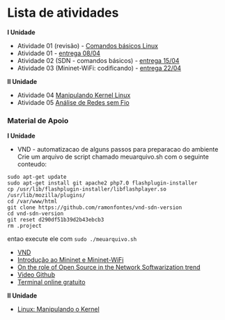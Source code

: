 # Lista de atividades

**I Unidade**  
* Atividade 01 (revisão) - [Comandos básicos Linux](https://docs.google.com/document/d/1wyAaRAyzkrcVdFVh2Ej6aLqtezZmPtSEJYG0AE-_fWE/edit?usp=sharing)    
* Atividade 01 - [entrega 08/04](https://docs.google.com/document/d/1RBcFshHyQR_WaBjeUpI5qo1f7hg0T85ZT9Qp-vNUu9c/edit?usp=sharing)    
* Atividade 02 (SDN - comandos básicos) - [entrega 15/04](https://docs.google.com/document/d/1bxtaE5U0vx8Ba-P8LJwFnhDtXiu37z0v_8IEpGOrAuI/edit?usp=sharing)    
* Atividade 03 (Mininet-WiFi: codificando) - [entrega 22/04](https://docs.google.com/document/d/1MUboLU9_scZ7w0Fprj_6b-7WK-kc9guFhAQ0dPN-8o4/edit?usp=sharing)    

**II Unidade**  
* Atividade 04 [Manipulando Kernel Linux](https://docs.google.com/document/d/1-6bJQwbJzAqAaw8Sk8DLqMj9vg_anAHxSBm9Y6sUFC4/edit?usp=sharing)     
* Atividade 05 [Análise de Redes sem Fio](https://docs.google.com/document/d/1zY-9Q8q55tdMI7wxLe68yfeTeovczfakmeY7xsF6xL8/edit?usp=sharing)     

### Material de Apoio  

**I Unidade**   
* VND - automatizacao de alguns passos para preparacao do ambiente   
Crie um arquivo de script chamado meuarquivo.sh com o seguinte conteudo:   
``` 
sudo apt-get update
sudo apt-get install git apache2 php7.0 flashplugin-installer
cp /usr/lib/flashplugin-installer/libflashplayer.so /usr/lib/mozilla/plugins/
cd /var/www/html
git clone https://github.com/ramonfontes/vnd-sdn-version
cd vnd-sdn-version
git reset d290df51b39d2b43ebcb3 
rm .project
```
entao execute ele com `sudo ./meuarquivo.sh`

* [VND](https://docs.google.com/document/d/1GBP3SjE9LQDLl5HW5yaaCHl_8cQKedGGnCCGchBkHSg/edit?usp=sharing)   
* [Introdução ao Mininet e Mininet-WiFi](https://docs.google.com/presentation/d/13I5Zw4ki7udE2pTWf13obRayVGxqObCKE6Rg7eLFPAk/edit?usp=sharing)   
* [On the role of Open Source in the Network Softwarization trend](https://docs.google.com/presentation/d/1NZs8ryftkONwLMmnSJnJeW3kOZkXDFzaJwDZT1e6vZU/edit?usp=sharing)       
* [Video Github](https://www.youtube.com/watch?v=zg8JcK1dgMI)       
* [Terminal online gratuito](http://www.webminal.org)    
   

**II Unidade**    
* [Linux: Manipulando o Kernel](https://docs.google.com/document/d/1-6bJQwbJzAqAaw8Sk8DLqMj9vg_anAHxSBm9Y6sUFC4/edit?usp=sharing)    

